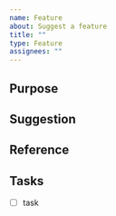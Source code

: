 ```yaml
---
name: Feature
about: Suggest a feature
title: ""
type: Feature
assignees: ""
---
```


## Purpose

## Suggestion

## Reference

## Tasks

- [ ] task
